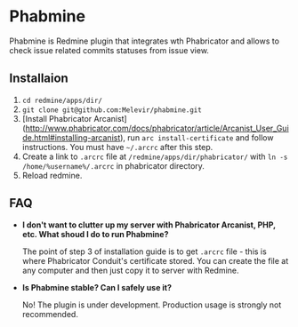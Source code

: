 Phabmine
========

Phabmine is Redmine plugin that integrates wth Phabricator and allows to check issue related commits statuses from issue view.

## Installaion
1. `cd redmine/apps/dir/`
2. `git clone git@github.com:Melevir/phabmine.git`
3. [Install Phabricator Arcanist] (http://www.phabricator.com/docs/phabricator/article/Arcanist_User_Guide.html#installing-arcanist), run `arc install-certificate` and follow instructions. You must have `~/.arcrc` after this step.
4. Create a link to `.arcrc` file at `/redmine/apps/dir/phabricator/` with `ln -s /home/%username%/.arcrc` in phabricator directory.
5. Reload redmine.

## FAQ
 - __I don't want to clutter up my server with Phabricator Arcanist, PHP, etc. What shoud I do to run Phabmine?__

   The point of step 3 of installation guide is to get `.arcrc` file - this is where Phabricator Conduit's certificate stored.
   You can create the file at any computer and then just copy it to server with Redmine.
 - __Is Phabmine stable? Can I safely use it?__

   No! The plugin is under development. Production usage is strongly not recommended.
